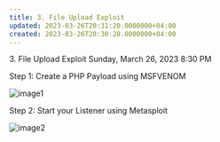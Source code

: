 ```yaml
---
title: 3. File Upload Exploit
updated: 2023-03-26T20:31:20.0000000+04:00
created: 2023-03-26T20:30:28.0000000+04:00
---
```


3\. File Upload Exploit
Sunday, March 26, 2023
8:30 PM

Step 1: Create a PHP Payload using MSFVENOM

![image1](image1-256.png)

Step 2: Start your Listener using Metasploit

![image2](image2-114.png)

